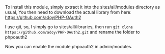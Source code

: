 To install this module, simply extract it into the sites/all/modules directory as usual,
You then need to download the actual library from here: https://github.com/adoy/PHP-OAuth2

I use git, so, I simply go to sites/all/libraries, then run ``git clone https://github.com/adoy/PHP-OAuth2.git`` and rename the folder to phpoauth2

Now you can enable the module phpoauth2 in admin/modules.

